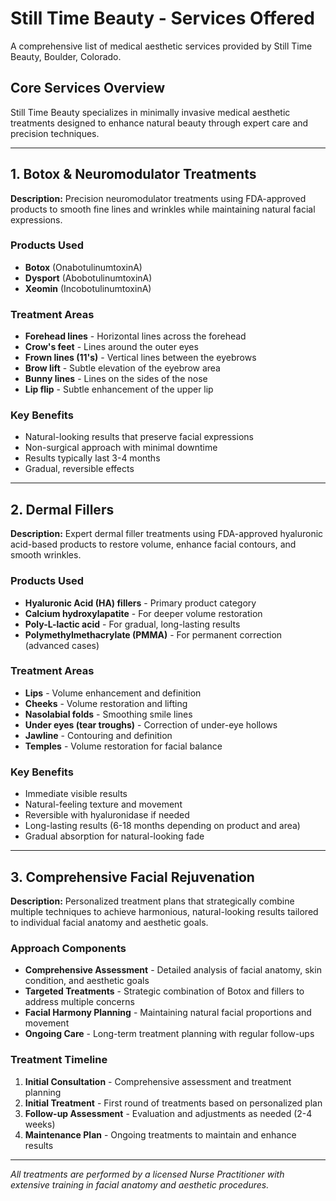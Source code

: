 # Still Time Beauty - Services Offered

A comprehensive list of medical aesthetic services provided by Still Time Beauty, Boulder, Colorado.

## Core Services Overview

Still Time Beauty specializes in minimally invasive medical aesthetic treatments designed to enhance natural beauty through expert care and precision techniques.

---

## 1. Botox & Neuromodulator Treatments

**Description:** Precision neuromodulator treatments using FDA-approved products to smooth fine lines and wrinkles while maintaining natural facial expressions.

### Products Used
- **Botox** (OnabotulinumtoxinA)
- **Dysport** (AbobotulinumtoxinA) 
- **Xeomin** (IncobotulinumtoxinA)

### Treatment Areas
- **Forehead lines** - Horizontal lines across the forehead
- **Crow's feet** - Lines around the outer eyes
- **Frown lines (11's)** - Vertical lines between the eyebrows
- **Brow lift** - Subtle elevation of the eyebrow area
- **Bunny lines** - Lines on the sides of the nose
- **Lip flip** - Subtle enhancement of the upper lip

### Key Benefits
- Natural-looking results that preserve facial expressions
- Non-surgical approach with minimal downtime
- Results typically last 3-4 months
- Gradual, reversible effects

---

## 2. Dermal Fillers

**Description:** Expert dermal filler treatments using FDA-approved hyaluronic acid-based products to restore volume, enhance facial contours, and smooth wrinkles.

### Products Used
- **Hyaluronic Acid (HA) fillers** - Primary product category
- **Calcium hydroxylapatite** - For deeper volume restoration
- **Poly-L-lactic acid** - For gradual, long-lasting results
- **Polymethylmethacrylate (PMMA)** - For permanent correction (advanced cases)

### Treatment Areas
- **Lips** - Volume enhancement and definition
- **Cheeks** - Volume restoration and lifting
- **Nasolabial folds** - Smoothing smile lines
- **Under eyes (tear troughs)** - Correction of under-eye hollows
- **Jawline** - Contouring and definition
- **Temples** - Volume restoration for facial balance

### Key Benefits
- Immediate visible results
- Natural-feeling texture and movement
- Reversible with hyaluronidase if needed
- Long-lasting results (6-18 months depending on product and area)
- Gradual absorption for natural-looking fade

---

## 3. Comprehensive Facial Rejuvenation

**Description:** Personalized treatment plans that strategically combine multiple techniques to achieve harmonious, natural-looking results tailored to individual facial anatomy and aesthetic goals.

### Approach Components
- **Comprehensive Assessment** - Detailed analysis of facial anatomy, skin condition, and aesthetic goals
- **Targeted Treatments** - Strategic combination of Botox and fillers to address multiple concerns
- **Facial Harmony Planning** - Maintaining natural facial proportions and movement
- **Ongoing Care** - Long-term treatment planning with regular follow-ups

### Treatment Timeline
1. **Initial Consultation** - Comprehensive assessment and treatment planning
2. **Initial Treatment** - First round of treatments based on personalized plan
3. **Follow-up Assessment** - Evaluation and adjustments as needed (2-4 weeks)
4. **Maintenance Plan** - Ongoing treatments to maintain and enhance results

---

*All treatments are performed by a licensed Nurse Practitioner with extensive training in facial anatomy and aesthetic procedures.*

